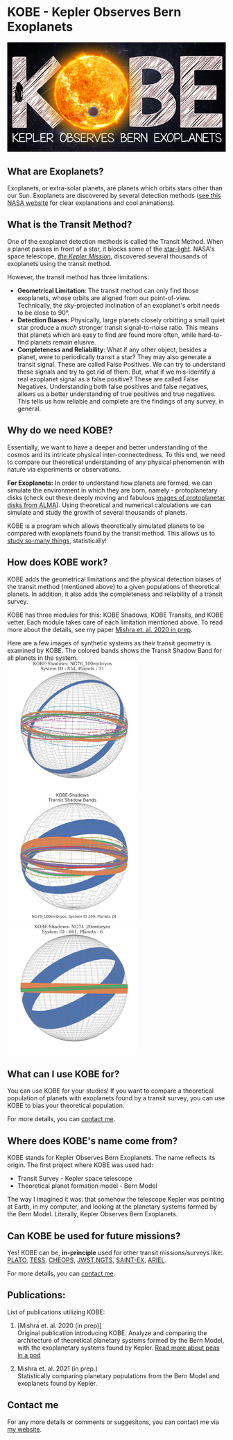 # KOBE - Kepler Observes Bern Exoplanets

![](/images/kobe_compressed.png)

## What are Exoplanets? 

Exoplanets, or extra-solar planets, are planets which orbits stars other than our Sun. Exoplanets are discovered by several detection methods ([see this NASA website](https://exoplanets.nasa.gov/alien-worlds/ways-to-find-a-planet/#) for clear explanations and cool animations). 

## What is the Transit Method?

One of the exoplanet detection methods is called the Transit Method. When a planet passes in front of a star, it blocks some of the [star-light](https://www.youtube.com/watch?v=Pgum6OT_VH8). NASA's space telescope, [*the Kepler Mission*](https://www.nasa.gov/mission_pages/kepler/overview/index.html), discovered several thousands of exoplanets using the transit method.  

However, the transit method has three limitations:
* **Geometrical Limitation**: The transit method can only find those exoplanets, whose orbits are aligned from our point-of-view. Technically, the sky-projected inclination of an exoplanet's orbit needs to be close to 90&deg;. 
* **Detection Biases**: Physically, large planets closely orbitting a small quiet star produce a *much* stronger transit signal-to-noise ratio. This means that planets which are easy to find are found more often, while hard-to-find planets remain elusive. 
* **Completeness and Reliability**: What if any other object, besides a planet, were to periodically transit a star? They may also generate a transit signal. These are called False Positives. We can try to understand these signals and try to get rid of them. But, what if we mis-identify a real exoplanet signal as a false positive? These are called False Negatives. Understanding both false positives and false negatives, allows us a better understanding of true positives and true negatives. This tells us how reliable and complete are the findings of any survey, in general. 

## Why do we need KOBE?

Essentially, we want to have a deeper and better understanding of the cosmos and its intricate physical inter-connectedness. To this end, we need to compare our theoretical understanding of any physical phenomenon with nature via experiments or observations. 

**For Exoplanets:** In order to understand how planets are formed, we can simulate the environment in which they are born, namely - protoplanetary disks (check out these deeply moving and fabulous [images of protoplanetar disks from ALMA](https://www.almaobservatory.org/en/images/almas-high-resolution-images-of-nearby-protoplanetary-disks/)). Using theoretical and numerical calculations we can simulate and study the growth of several thousands of planets. 

KOBE is a program which allows theoretically simulated planets to be compared with exoplanets found by the transit method. This allows us to [study so-many things](/images/house_dance.gif), statistically!

## How does KOBE work?

KOBE adds the geometrical limitations and the physical detection biases of the transit method (mentioned above) to a given populations of theoretical planets. In addition, it also adds the completeness and reliability of a transit survey.

KOBE has three modules for this: KOBE Shadows, KOBE Transits, and KOBE vetter. Each module takes care of each limitation mentioned above. To read more about the details, see  my paper [Mishra et. al. 2020 in prep](https://www.lokeshmishra.com/).

Here are a few images of synthetic systems as their transit geometry is examined by KOBE. The colored bands shows the Transit Shadow Band for all planets in the system.  
<img src="/images/ng76_sys854.png" width="300" height="300"/>
<img src="/images/ng76_sys269.png" width="300" height="300"/>
<img src="/images/ng74_sys661.png" width="300" height="300"/>

## What can I use KOBE for?

You can use KOBE for your studies! If you want to compare a theoretical population of planets with exoplanets found by a transit survey, you can use KOBE to bias your theoretical population. 

For more details, you can [contact me](https://www.lokeshmishra.com/).

## Where does KOBE's name come from?

KOBE stands for Kepler Observes Bern Exoplanets. The name reflects its origin. The first project where KOBE was used had:
* Transit Survey - Kepler space telescope
* Theoretical planet formation model - Bern Model

The way I imagined it was: that somehow the telescope Kepler was pointing at Earth, in my computer, and looking at the planetary systems formed by the Bern Model. Literally, Kepler Observes Bern Exoplanets.

## Can KOBE be used for future missions? 

Yes! 
KOBE can be, **in-principle** used for other transit missions/surveys like: [PLATO](https://sci.esa.int/web/plato/), [TESS](https://tess.mit.edu/), [CHEOPS](https://cheops.unibe.ch/), [JWST](https://www.jwst.nasa.gov/),[NGTS](http://ngtransits.org/), [SAINT-EX](https://www.saintex.unibe.ch/), [ARIEL](https://arielmission.space/).

For more details, you can [contact me](https://www.lokeshmishra.com/).

## Publications:

List of publications utilizing KOBE:

1. [Mishra et. al. 2020 (in prep)]  
Original publication introducing KOBE. Analyze and comparing the architecture of theoretical planetary systems formed by the Bern Model, with the exoplanetary systems found by Kepler. [Read more about peas in a pod]()

2. Mishra et. al. 2021 (in prep.)  
Statistically comparing planetary populations from the Bern Model and exoplanets found by Kepler.

## Contact me

For any more details or comments or suggesitons, you can contact me via [my website](https://www.lokeshmishra.com/). 
